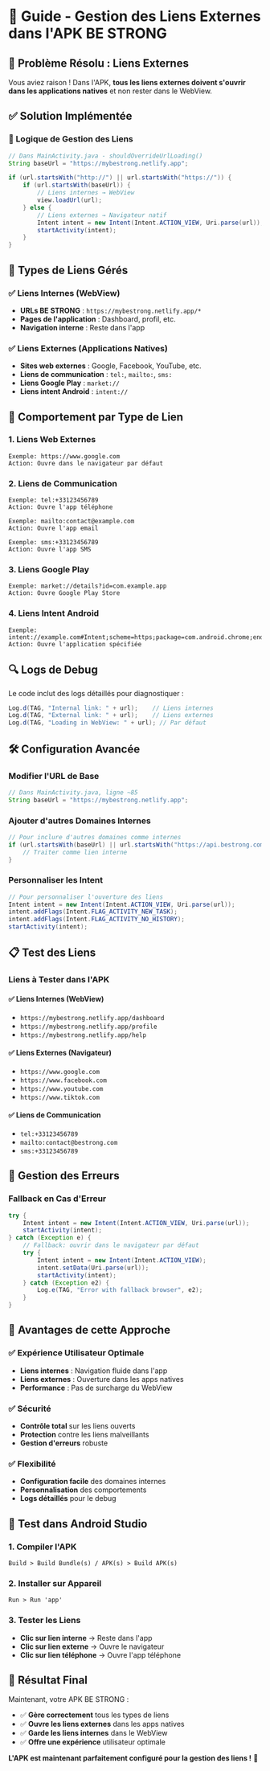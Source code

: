# 🔗 Guide - Gestion des Liens Externes dans l'APK BE STRONG

## 🎯 **Problème Résolu : Liens Externes**

Vous aviez raison ! Dans l'APK, **tous les liens externes doivent s'ouvrir dans les applications natives** et non rester dans le WebView.

## ✅ **Solution Implémentée**

### **🔧 Logique de Gestion des Liens**

```java
// Dans MainActivity.java - shouldOverrideUrlLoading()
String baseUrl = "https://mybestrong.netlify.app";

if (url.startsWith("http://") || url.startsWith("https://")) {
    if (url.startsWith(baseUrl)) {
        // Liens internes → WebView
        view.loadUrl(url);
    } else {
        // Liens externes → Navigateur natif
        Intent intent = new Intent(Intent.ACTION_VIEW, Uri.parse(url));
        startActivity(intent);
    }
}
```

## 📱 **Types de Liens Gérés**

### **✅ Liens Internes (WebView)**
- **URLs BE STRONG** : `https://mybestrong.netlify.app/*`
- **Pages de l'application** : Dashboard, profil, etc.
- **Navigation interne** : Reste dans l'app

### **✅ Liens Externes (Applications Natives)**
- **Sites web externes** : Google, Facebook, YouTube, etc.
- **Liens de communication** : `tel:`, `mailto:`, `sms:`
- **Liens Google Play** : `market://`
- **Liens intent Android** : `intent://`

## 🎯 **Comportement par Type de Lien**

### **1. Liens Web Externes**
```
Exemple: https://www.google.com
Action: Ouvre dans le navigateur par défaut
```

### **2. Liens de Communication**
```
Exemple: tel:+33123456789
Action: Ouvre l'app téléphone

Exemple: mailto:contact@example.com
Action: Ouvre l'app email

Exemple: sms:+33123456789
Action: Ouvre l'app SMS
```

### **3. Liens Google Play**
```
Exemple: market://details?id=com.example.app
Action: Ouvre Google Play Store
```

### **4. Liens Intent Android**
```
Exemple: intent://example.com#Intent;scheme=https;package=com.android.chrome;end
Action: Ouvre l'application spécifiée
```

## 🔍 **Logs de Debug**

Le code inclut des logs détaillés pour diagnostiquer :

```java
Log.d(TAG, "Internal link: " + url);    // Liens internes
Log.d(TAG, "External link: " + url);    // Liens externes
Log.d(TAG, "Loading in WebView: " + url); // Par défaut
```

## 🛠️ **Configuration Avancée**

### **Modifier l'URL de Base**
```java
// Dans MainActivity.java, ligne ~85
String baseUrl = "https://mybestrong.netlify.app";
```

### **Ajouter d'autres Domaines Internes**
```java
// Pour inclure d'autres domaines comme internes
if (url.startsWith(baseUrl) || url.startsWith("https://api.bestrong.com")) {
    // Traiter comme lien interne
}
```

### **Personnaliser les Intent**
```java
// Pour personnaliser l'ouverture des liens
Intent intent = new Intent(Intent.ACTION_VIEW, Uri.parse(url));
intent.addFlags(Intent.FLAG_ACTIVITY_NEW_TASK);
intent.addFlags(Intent.FLAG_ACTIVITY_NO_HISTORY);
startActivity(intent);
```

## 📋 **Test des Liens**

### **Liens à Tester dans l'APK**

#### **✅ Liens Internes (WebView)**
- `https://mybestrong.netlify.app/dashboard`
- `https://mybestrong.netlify.app/profile`
- `https://mybestrong.netlify.app/help`

#### **✅ Liens Externes (Navigateur)**
- `https://www.google.com`
- `https://www.facebook.com`
- `https://www.youtube.com`
- `https://www.tiktok.com`

#### **✅ Liens de Communication**
- `tel:+33123456789`
- `mailto:contact@bestrong.com`
- `sms:+33123456789`

## 🚨 **Gestion des Erreurs**

### **Fallback en Cas d'Erreur**
```java
try {
    Intent intent = new Intent(Intent.ACTION_VIEW, Uri.parse(url));
    startActivity(intent);
} catch (Exception e) {
    // Fallback: ouvrir dans le navigateur par défaut
    try {
        Intent intent = new Intent(Intent.ACTION_VIEW);
        intent.setData(Uri.parse(url));
        startActivity(intent);
    } catch (Exception e2) {
        Log.e(TAG, "Error with fallback browser", e2);
    }
}
```

## 🎯 **Avantages de cette Approche**

### **✅ Expérience Utilisateur Optimale**
- **Liens internes** : Navigation fluide dans l'app
- **Liens externes** : Ouverture dans les apps natives
- **Performance** : Pas de surcharge du WebView

### **✅ Sécurité**
- **Contrôle total** sur les liens ouverts
- **Protection** contre les liens malveillants
- **Gestion d'erreurs** robuste

### **✅ Flexibilité**
- **Configuration facile** des domaines internes
- **Personnalisation** des comportements
- **Logs détaillés** pour le debug

## 📱 **Test dans Android Studio**

### **1. Compiler l'APK**
```
Build > Build Bundle(s) / APK(s) > Build APK(s)
```

### **2. Installer sur Appareil**
```
Run > Run 'app'
```

### **3. Tester les Liens**
- **Clic sur lien interne** → Reste dans l'app
- **Clic sur lien externe** → Ouvre le navigateur
- **Clic sur lien téléphone** → Ouvre l'app téléphone

## 🎉 **Résultat Final**

Maintenant, votre APK BE STRONG :
- ✅ **Gère correctement** tous les types de liens
- ✅ **Ouvre les liens externes** dans les apps natives
- ✅ **Garde les liens internes** dans le WebView
- ✅ **Offre une expérience** utilisateur optimale

**L'APK est maintenant parfaitement configuré pour la gestion des liens !** 🚀 
